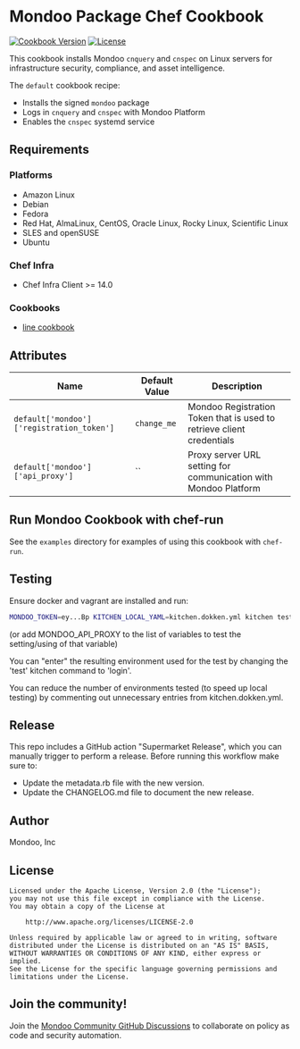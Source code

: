 # Mondoo Package Chef Cookbook

[![Cookbook Version](https://img.shields.io/cookbook/v/mondoo.svg)](https://supermarket.chef.io/cookbooks/mondoo)
[![License](https://img.shields.io/badge/License-Apache%202.0-green.svg)](https://opensource.org/licenses/Apache-2.0)

This cookbook installs Mondoo `cnquery` and `cnspec` on Linux servers for infrastructure security, compliance, and asset intelligence.

The `default` cookbook recipe:

* Installs the signed `mondoo` package
* Logs in `cnquery` and `cnspec` with Mondoo Platform
* Enables the `cnspec` systemd service

## Requirements

### Platforms

* Amazon Linux
* Debian
* Fedora
* Red Hat, AlmaLinux, CentOS, Oracle Linux, Rocky Linux, Scientific Linux
* SLES and openSUSE
* Ubuntu

### Chef Infra

* Chef Infra Client >= 14.0

### Cookbooks

* [line cookbook](https://supermarket.chef.io/cookbooks/line)

## Attributes

| Name           | Default Value | Description                        |
| -------------- | ------------- | -----------------------------------|
| `default['mondoo']['registration_token']` | `change_me` | Mondoo Registration Token that is used to retrieve client credentials
| `default['mondoo']['api_proxy']` | `` | Proxy server URL setting for communication with Mondoo Platform

## Run Mondoo Cookbook with chef-run

See the `examples` directory for examples of using this cookbook with `chef-run`.

## Testing

Ensure docker and vagrant are installed and run:

```bash
MONDOO_TOKEN=ey...Bp KITCHEN_LOCAL_YAML=kitchen.dokken.yml kitchen test
```

(or add MONDOO_API_PROXY to the list of variables to test the setting/using of that variable)

You can "enter" the resulting environment used for the test by changing the 'test' kitchen command to 'login'.

You can reduce the number of environments tested (to speed up local testing) by commenting out unnecessary entries from kitchen.dokken.yml.

## Release

This repo includes a GitHub action "Supermarket Release", which you can manually trigger to perform a release. Before running this workflow make sure to:

- Update the metadata.rb file with the new version.
- Update the CHANGELOG.md file to document the new release.

## Author

Mondoo, Inc

## License

```text
Licensed under the Apache License, Version 2.0 (the "License");
you may not use this file except in compliance with the License.
You may obtain a copy of the License at

    http://www.apache.org/licenses/LICENSE-2.0

Unless required by applicable law or agreed to in writing, software
distributed under the License is distributed on an "AS IS" BASIS,
WITHOUT WARRANTIES OR CONDITIONS OF ANY KIND, either express or implied.
See the License for the specific language governing permissions and
limitations under the License.
```

## Join the community!

Join the [Mondoo Community GitHub Discussions](https://github.com/orgs/mondoohq/discussions) to collaborate on policy as code and security automation.
